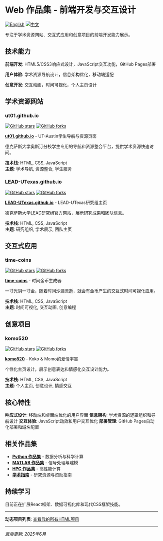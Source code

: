# Web 作品集 - 前端开发与交互设计

[![English](https://img.shields.io/badge/lang-English-blue.svg)](README.md)
[![中文](https://img.shields.io/badge/lang-中文-brown.svg)](README.CN.md)

专注于学术资源网站、交互式应用和创意项目的前端开发能力展示。

## 技术能力

**前端开发**: HTML5/CSS3响应式设计，JavaScript交互功能，GitHub Pages部署

**用户体验**: 学术资源导航设计，信息架构优化，移动端适配

**创意开发**: 交互动画，时间可视化，个人主页设计

## 学术资源网站

### ut01.github.io
[![GitHub stars](https://img.shields.io/github/stars/ut01/ut01.github.io)](https://github.com/ut01/ut01.github.io)
[![GitHub forks](https://img.shields.io/github/forks/ut01/ut01.github.io)](https://github.com/ut01/ut01.github.io/fork)

**[ut01.github.io](https://github.com/ut01/ut01.github.io)** - UT-Austin学生导航与资源页面

德克萨斯大学奥斯汀分校学生专用的导航和资源整合平台，提供学术资源快速访问。

**技术栈**: HTML, CSS, JavaScript  
**主题**: 学术导航, 资源整合, 学生服务

### LEAD-UTexas.github.io
[![GitHub stars](https://img.shields.io/github/stars/ktwu01/LEAD-UTexas.github.io)](https://github.com/ktwu01/LEAD-UTexas.github.io)
[![GitHub forks](https://img.shields.io/github/forks/ktwu01/LEAD-UTexas.github.io)](https://github.com/ktwu01/LEAD-UTexas.github.io/fork)

**[LEAD-UTexas.github.io](https://github.com/ktwu01/LEAD-UTexas.github.io)** - LEAD-UTexas研究组主页

德克萨斯大学LEAD研究组官方网站，展示研究成果和团队信息。

**技术栈**: HTML, CSS, JavaScript  
**主题**: 研究组织, 学术展示, 团队主页

## 交互式应用

### time-coins
[![GitHub stars](https://img.shields.io/github/stars/ktwu01/time-coins)](https://github.com/ktwu01/time-coins)
[![GitHub forks](https://img.shields.io/github/forks/ktwu01/time-coins)](https://github.com/ktwu01/time-coins/fork)

**[time-coins](https://github.com/ktwu01/time-coins)** - 时间金币生成器

一寸光阴一寸金，随着时间沙漏流逝，就会有金币产生的交互式时间可视化应用。

**技术栈**: HTML, CSS, JavaScript  
**主题**: 时间可视化, 交互动画, 创意编程

## 创意项目

### komo520
[![GitHub stars](https://img.shields.io/github/stars/ktwu01/komo520)](https://github.com/ktwu01/komo520)
[![GitHub forks](https://img.shields.io/github/forks/ktwu01/komo520)](https://github.com/ktwu01/komo520/fork)

**[komo520](https://github.com/ktwu01/komo520)** - Koko & Momo的爱情宇宙

个性化主页设计，展示创意表达和情感化交互设计能力。

**技术栈**: HTML, CSS, JavaScript  
**主题**: 个人主页, 创意设计, 情感交互

## 核心特性

**响应式设计**: 移动端和桌面端优化的用户界面
**信息架构**: 学术资源的逻辑组织和导航设计
**交互体验**: JavaScript动效和用户交互优化
**部署管理**: GitHub Pages自动化部署和域名配置

## 相关作品集

- **[Python 作品集](../python/)** - 数据分析与科学计算
- **[MATLAB 作品集](../matlab/)** - 信号处理与建模
- **[HPC 作品集](../hpc/)** - 高性能计算
- **[学术指南](../academic/)** - 研究资源与资助指南

## 持续学习

目前正在扩展React框架、数据可视化库和现代CSS框架技能。

---

**动态项目列表**: [查看我的所有HTML项目](https://github.com/ktwu01?tab=repositories&q=&type=&language=html&sort=)

---

*最后更新: 2025年6月*